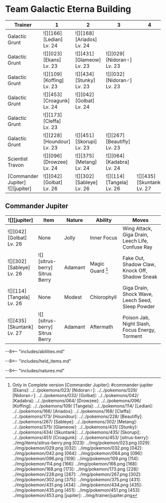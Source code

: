 # Team Galactic Eterna Building

Trainer                             | 1                                | 2                               | 3                                 | 4
---                                 | ---                              | ---                             | ---                               | ---
Galactic Grunt                      | ![][166]<br>[Ledian]<br>Lv. 24   | ![][168]<br>[Ariados]<br>Lv. 24 | &nbsp;                            | &nbsp;
Galactic Grunt                      | ![][023]<br>[Ekans]<br>Lv. 23    | ![][431]<br>[Glameow]<br>Lv. 23 | ![][029]<br>[Nidoran♀]<br>Lv. 23  | &nbsp;
Galactic Grunt                      | ![][109]<br>[Koffing]<br>Lv. 23  | ![][434]<br>[Stunky]<br>Lv. 23  | ![][032]<br>[Nidoran♂]<br>Lv. 23  | &nbsp;
Galactic Grunt                      | ![][453]<br>[Croagunk]<br>Lv. 24 | ![][042]<br>[Golbat]<br>Lv. 24  | &nbsp;                            | &nbsp;
Galactic Grunt                      | ![][173]<br>[Cleffa]<br>Lv. 23   | &nbsp;                          | &nbsp;                            | &nbsp;
Galactic Grunt                      | ![][228]<br>[Houndour]<br>Lv. 23 | ![][451]<br>[Skorupi]<br>Lv. 23 | ![][267]<br>[Beautifly]<br>Lv. 23 | &nbsp;
Scientist Travon                    | ![][096]<br>[Drowzee]<br>Lv. 24  | ![][375]<br>[Metang]<br>Lv. 24  | ![][064]<br>[Kadabra]<br>Lv. 24   | &nbsp;
[Commander Jupiter]<br>![][jupiter] | ![][042]<br>[Golbat]<br>Lv. 26   | ![][302]<br>[Sableye]<br>Lv. 26 | ![][114]<br>[Tangela]<br>Lv. 26   | ![][435]<br>[Skuntank]<br>Lv. 27

## Commander Jupiter

![][jupiter]                     | Item                              | Nature  | Ability          | Moves
---                              | ---                               | ---     | ---              | ---
![][042]<br>[Golbat]<br>Lv. 26   | None                              | Jolly   | Inner Focus      | Wing Attack, Giga Drain, Leech Life, Confuse Ray
![][302]<br>[Sableye]<br>Lv. 26  | ![][sitrus-berry]<br>Sitrus Berry | Adamant | Magic Guard [^1] | Fake Out, Shadow Claw, Knock Off, Shadow Sneak
![][114]<br>[Tangela]<br>Lv. 26  | None                              | Modest  | Chlorophyll      | Giga Drain, Shock Wave, Leech Seed, Sleep Powder
![][435]<br>[Skuntank]<br>Lv. 27 | ![][sitrus-berry]<br>Sitrus Berry | Adamant | Aftermath        | Poison Jab, Night Slash, Focus Energy, Torment

--8<-- "includes/abilities.md"

--8<-- "includes/held_items.md"

--8<-- "includes/natures.md"

[^1]: Only in Complete version
[Commander Jupiter]: #commander-jupiter
[Ekans]: ../../pokemons/023/
[Nidoran♀]: ../../pokemons/029/
[Nidoran♂]: ../../pokemons/032/
[Golbat]: ../../pokemons/042/
[Kadabra]: ../../pokemons/064/
[Drowzee]: ../../pokemons/096/
[Koffing]: ../../pokemons/109/
[Tangela]: ../../pokemons/114/
[Ledian]: ../../pokemons/166/
[Ariados]: ../../pokemons/168/
[Cleffa]: ../../pokemons/173/
[Houndour]: ../../pokemons/228/
[Beautifly]: ../../pokemons/267/
[Sableye]: ../../pokemons/302/
[Metang]: ../../pokemons/375/
[Glameow]: ../../pokemons/431/
[Stunky]: ../../pokemons/434/
[Skuntank]: ../../pokemons/435/
[Skorupi]: ../../pokemons/451/
[Croagunk]: ../../pokemons/453/
[sitrus-berry]: ../img/items/sitrus-berry.png
[023]: ../img/pokemon/023.png
[029]: ../img/pokemon/029.png
[032]: ../img/pokemon/032.png
[042]: ../img/pokemon/042.png
[064]: ../img/pokemon/064.png
[096]: ../img/pokemon/096.png
[109]: ../img/pokemon/109.png
[114]: ../img/pokemon/114.png
[166]: ../img/pokemon/166.png
[168]: ../img/pokemon/168.png
[173]: ../img/pokemon/173.png
[228]: ../img/pokemon/228.png
[267]: ../img/pokemon/267.png
[302]: ../img/pokemon/302.png
[375]: ../img/pokemon/375.png
[431]: ../img/pokemon/431.png
[434]: ../img/pokemon/434.png
[435]: ../img/pokemon/435.png
[451]: ../img/pokemon/451.png
[453]: ../img/pokemon/453.png
[jupiter]: ../img/trainer/jupiter.png
